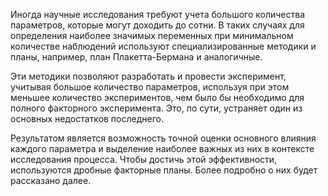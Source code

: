 Иногда научные исследования требуют учета большого количества параметров, которые могут доходить до сотни. В таких случаях для определения наиболее значимых переменных при минимальном количестве наблюдений используют специализированные методики и планы, например, план Плакетта-Бермана и аналогичные.

Эти методики позволяют разработать и провести эксперимент, учитывая большое количество параметров, используя при этом меньшее количество экспериментов, чем было бы необходимо для полного факторного эксперимента. Это, по сути, устраняет один из основных недостатков последнего.

Результатом является возможность точной оценки основного влияния каждого параметра и выделение наиболее важных из них в контексте исследования процесса. Чтобы достичь этой эффективности, используются дробные факторные планы. Более подробно о них будет рассказано далее.